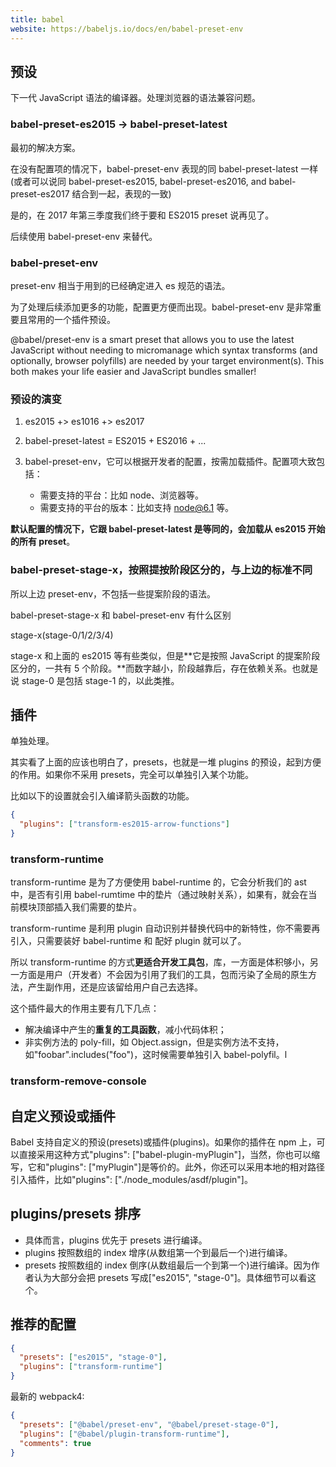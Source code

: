 ```yaml
---
title: babel
website: https://babeljs.io/docs/en/babel-preset-env
---
```


## 预设

下一代 JavaScript 语法的编译器。处理浏览器的语法兼容问题。

### babel-preset-es2015 -> babel-preset-latest

最初的解决方案。

在没有配置项的情况下，babel-preset-env 表现的同 babel-preset-latest 一样(或者可以说同 babel-preset-es2015, babel-preset-es2016, and babel-preset-es2017 结合到一起，表现的一致)

是的，在 2017 年第三季度我们终于要和 ES2015 preset 说再见了。

后续使用 babel-preset-env 来替代。

### babel-preset-env

preset-env 相当于用到的已经确定进入 es 规范的语法。

为了处理后续添加更多的功能，配置更方便而出现。babel-preset-env 是非常重要且常用的一个插件预设。

@babel/preset-env is a smart preset that allows you to use the latest JavaScript without needing to micromanage which syntax transforms (and optionally, browser polyfills) are needed by your target environment(s). This both makes your life easier and JavaScript bundles smaller!

### 预设的演变

1. es2015 +> es1016 +> es2017

2. babel-preset-latest = ES2015 + ES2016 + ...

3. babel-preset-env，它可以根据开发者的配置，按需加载插件。配置项大致包括：

   - 需要支持的平台：比如 node、浏览器等。
   - 需要支持的平台的版本：比如支持 node@6.1 等。

**默认配置的情况下，它跟 babel-preset-latest 是等同的，会加载从 es2015 开始的所有 preset**。

### babel-preset-stage-x，按照提按阶段区分的，与上边的标准不同

所以上边 preset-env，不包括一些提案阶段的语法。

babel-preset-stage-x 和 babel-preset-env 有什么区别

stage-x(stage-0/1/2/3/4)

stage-x 和上面的 es2015 等有些类似，但是**它是按照 JavaScript 的提案阶段区分的，一共有 5 个阶段。**而数字越小，阶段越靠后，存在依赖关系。也就是说 stage-0 是包括 stage-1 的，以此类推。

## 插件

单独处理。

其实看了上面的应该也明白了，presets，也就是一堆 plugins 的预设，起到方便的作用。如果你不采用 presets，完全可以单独引入某个功能。

比如以下的设置就会引入编译箭头函数的功能。

```json
{
  "plugins": ["transform-es2015-arrow-functions"]
}
```

### transform-runtime

transform-runtime 是为了方便使用 babel-runtime 的，它会分析我们的 ast 中，是否有引用 babel-rumtime 中的垫片（通过映射关系），如果有，就会在当前模块顶部插入我们需要的垫片。

transform-runtime 是利用 plugin 自动识别并替换代码中的新特性，你不需要再引入，只需要装好 babel-runtime 和 配好 plugin 就可以了。

所以 transform-runtime 的方式**更适合开发工具包**，库，一方面是体积够小，另一方面是用户（开发者）不会因为引用了我们的工具，包而污染了全局的原生方法，产生副作用，还是应该留给用户自己去选择。

这个插件最大的作用主要有几下几点：

- 解决编译中产生的**重复的工具函数**，减小代码体积；
- 非实例方法的 poly-fill，如 Object.assign，但是实例方法不支持，如"foobar".includes("foo")，这时候需要单独引入 babel-polyfil。l

### transform-remove-console

## 自定义预设或插件

Babel 支持自定义的预设(presets)或插件(plugins)。如果你的插件在 npm 上，可以直接采用这种方式"plugins": ["babel-plugin-myPlugin"]，当然，你也可以缩写，它和"plugins": ["myPlugin"]是等价的。此外，你还可以采用本地的相对路径引入插件，比如"plugins": ["./node_modules/asdf/plugin"]。

## plugins/presets 排序

- 具体而言，plugins 优先于 presets 进行编译。
- plugins 按照数组的 index 增序(从数组第一个到最后一个)进行编译。
- presets 按照数组的 index 倒序(从数组最后一个到第一个)进行编译。因为作者认为大部分会把 presets 写成["es2015", "stage-0"]。具体细节可以看这个。

## 推荐的配置

```json
{
  "presets": ["es2015", "stage-0"],
  "plugins": ["transform-runtime"]
}
```

最新的 webpack4:

```json
{
  "presets": ["@babel/preset-env", "@babel/preset-stage-0"],
  "plugins": ["@babel/plugin-transform-runtime"],
  "comments": true
}
```
